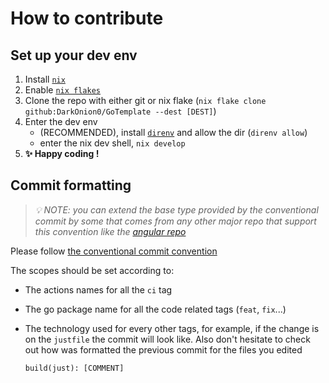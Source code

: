 # How to contribute

## Set up your dev env

1. Install [`nix`](https://nixos.org/download.html)
2. Enable [`nix flakes`](https://nixos.wiki/wiki/Flakes)
3. Clone the repo with either git or nix flake (`nix flake clone github:DarkOnion0/GoTemplate --dest [DEST]`)
4. Enter the dev env
   - (RECOMMENDED), install [`direnv`](https://github.com/direnv/direnv) and allow the dir (`direnv allow`)
   - enter the nix dev shell, `nix develop`
5. **✨ Happy coding !**

## Commit formatting

> _💡 NOTE: you can extend the base type provided by the conventional commit by some that comes from any other major repo that support this convention like the [angular repo](https://github.com/angular/angular/blob/22b96b9/CONTRIBUTING.md#type)_

Please follow [the conventional commit convention](https://www.conventionalcommits.org/en/v1.0.0/)

The scopes should be set according to:

- The actions names for all the `ci` tag
- The go package name for all the code related tags (`feat`, `fix`...)
- The technology used for every other tags, for example, if the change is on the `justfile` the commit will look like. Also don't hesitate to check out how was formatted the previous commit for the files you edited

  ```text
  build(just): [COMMENT]
  ```
